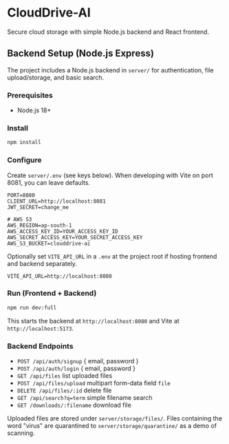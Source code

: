 # CloudDrive-AI

Secure cloud storage with simple Node.js backend and React frontend.

## Backend Setup (Node.js Express)

The project includes a Node.js backend in `server/` for authentication, file upload/storage, and basic search.

### Prerequisites
- Node.js 18+

### Install
```bash
npm install
```

### Configure
Create `server/.env` (see keys below). When developing with Vite on port 8081, you can leave defaults.

```
PORT=8080
CLIENT_URL=http://localhost:8081
JWT_SECRET=change_me

# AWS S3
AWS_REGION=ap-south-1
AWS_ACCESS_KEY_ID=YOUR_ACCESS_KEY_ID
AWS_SECRET_ACCESS_KEY=YOUR_SECRET_ACCESS_KEY
AWS_S3_BUCKET=clouddrive-ai
```

Optionally set `VITE_API_URL` in a `.env` at the project root if hosting frontend and backend separately.

```
VITE_API_URL=http://localhost:8080
```

### Run (Frontend + Backend)
```bash
npm run dev:full
```

This starts the backend at `http://localhost:8080` and Vite at `http://localhost:5173`.

### Backend Endpoints
- `POST /api/auth/signup` { email, password }
- `POST /api/auth/login` { email, password }
- `GET /api/files` list uploaded files
- `POST /api/files/upload` multipart form-data field `file`
- `DELETE /api/files/:id` delete file
- `GET /api/search?q=term` simple filename search
- `GET /downloads/:filename` download file

Uploaded files are stored under `server/storage/files/`. Files containing the word "virus" are quarantined to `server/storage/quarantine/` as a demo of scanning.

